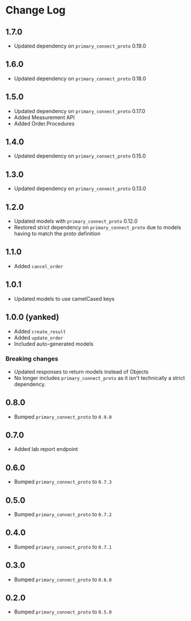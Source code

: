 # Change Log

## 1.7.0

- Updated dependency on `primary_connect_proto` 0.19.0

## 1.6.0

- Updated dependency on `primary_connect_proto` 0.18.0

## 1.5.0

- Updated dependency on `primary_connect_proto` 0.17.0
- Added Measurement API
- Added Order.Procedures

## 1.4.0

- Updated dependency on `primary_connect_proto` 0.15.0

## 1.3.0

- Updated dependency on `primary_connect_proto` 0.13.0

## 1.2.0

- Updated models with `primary_connect_proto` 0.12.0
- Restored strict dependency on `primary_connect_proto` due to
models having to match the proto definition

## 1.1.0

- Added `cancel_order`

## 1.0.1

- Updated models to use camelCased keys

## 1.0.0 (yanked)

- Added `create_result`
- Added `update_order`
- Included auto-generated models

### Breaking changes

- Updated responses to return models instead of Objects
- No longer includes `primary_connect_proto` as it isn't technically a strict dependency.

## 0.8.0

- Bumped `primary_connect_proto` to `0.9.0`

## 0.7.0

- Added lab report endpoint

## 0.6.0

- Bumped `primary_connect_proto` to `0.7.3`

## 0.5.0

- Bumped `primary_connect_proto` to `0.7.2`

## 0.4.0

- Bumped `primary_connect_proto` to `0.7.1`

## 0.3.0

- Bumped `primary_connect_proto` to `0.6.0`

## 0.2.0

- Bumped `primary_connect_proto` to `0.5.0`

